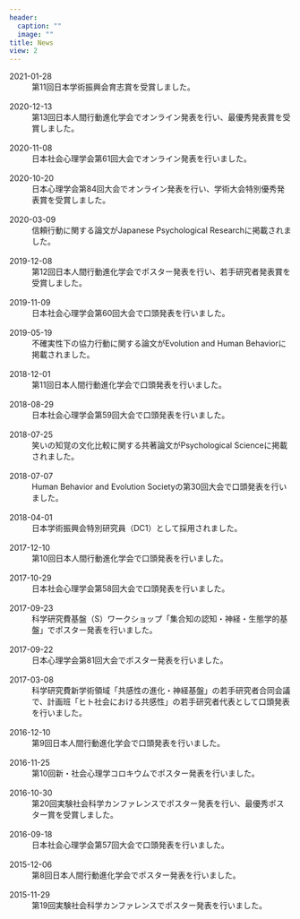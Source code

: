 ```yaml
---
header:
  caption: ""
  image: ""
title: News
view: 2
---
```


<article>
  <dt>
    2021-01-28
  </dt>
  <dd>
    第11回日本学術振興会育志賞を受賞しました。
  </dd>
  <br/>
  <dt>
    2020-12-13
  </dt>
  <dd>
    第13回日本人間行動進化学会でオンライン発表を行い、最優秀発表賞を受賞しました。
  </dd>
  <br/>
  <dt>
    2020-11-08
  </dt>
  <dd>
    日本社会心理学会第61回大会でオンライン発表を行いました。
  </dd>
  <br/>
  <dt>
    2020-10-20
  </dt>
  <dd>
    日本心理学会第84回大会でオンライン発表を行い、学術大会特別優秀発表賞を受賞しました。
  </dd>
  <br>
  <dt>
    2020-03-09
  </dt>
  <dd>
    信頼行動に関する論文がJapanese Psychological Researchに掲載されました。
  </dd>
  <br>
  <dt>
    2019-12-08
  </dt>
  <dd>
    第12回日本人間行動進化学会でポスター発表を行い、若手研究者発表賞を受賞しました。
  </dd>
  <br>
  <dt>
    2019-11-09
  </dt>
  <dd>
    日本社会心理学会第60回大会で口頭発表を行いました。
  </dd>
  <br>
  <dt>
    2019-05-19
  </dt>
  <dd>
    不確実性下の協力行動に関する論文がEvolution and Human Behaviorに掲載されました。
  </dd>
  <br>
  <dt>
    2018-12-01
  </dt>
  <dd>
    第11回日本人間行動進化学会で口頭発表を行いました。
  </dd>
  <br>
  <dt>
    2018-08-29
  </dt>
  <dd>
    日本社会心理学会第59回大会で口頭発表を行いました。
  </dd>
  <br>
  <dt>
    2018-07-25
  </dt>
  <dd>
    笑いの知覚の文化比較に関する共著論文がPsychological Scienceに掲載されました。
  </dd>
  <br>
  <dt>
    2018-07-07
  </dt>
  <dd>
    Human Behavior and Evolution Societyの第30回大会で口頭発表を行いました。
  </dd>
  <br>
  <dt>
    2018-04-01
  </dt>
  <dd>
    日本学術振興会特別研究員（DC1）として採用されました。
  </dd>
  <br>
  <dt>
    2017-12-10
  </dt>
  <dd>
    第10回日本人間行動進化学会で口頭発表を行いました。
  </dd>
  <br>
  <dt>
    2017-10-29
  </dt>
  <dd>
    日本社会心理学会第58回大会で口頭発表を行いました。
  </dd>
  <br>
  <dt>
    2017-09-23
  </dt>
  <dd>
    科学研究費基盤（S）ワークショップ「集合知の認知・神経・生態学的基盤」でポスター発表を行いました。
  </dd>
  <br>
  <dt>
    2017-09-22
  </dt>
  <dd>
    日本心理学会第81回大会でポスター発表を行いました。
  </dd>
  <br>
  <dt>
    2017-03-08
  </dt>
  <dd>
    科学研究費新学術領域「共感性の進化・神経基盤」の若手研究者合同会議で、計画班「ヒト社会における共感性」の若手研究者代表として口頭発表を行いました。
  </dd>
  <br>
  <dt>
    2016-12-10
  </dt>
  <dd>
    第9回日本人間行動進化学会で口頭発表を行いました。
  </dd>
  <br>
  <dt>
    2016-11-25
  </dt>
  <dd>
    第10回新・社会心理学コロキウムでポスター発表を行いました。
  </dd>
  <br>
  <dt>
    2016-10-30
  </dt>
  <dd>
    第20回実験社会科学カンファレンスでポスター発表を行い、最優秀ポスター賞を受賞しました。
  </dd>
  <br>
  <dt>
    2016-09-18
  </dt>
  <dd>
    日本社会心理学会第57回大会で口頭発表を行いました。
  </dd>
  <br>
  <dt>
    2015-12-06
  </dt>
  <dd>
    第8回日本人間行動進化学会でポスター発表を行いました。
  </dd>
  <br>
  <dt>
    2015-11-29
  </dt>
  <dd>
    第19回実験社会科学カンファレンスでポスター発表を行いました。
  </dd>
  <br>
</article>
